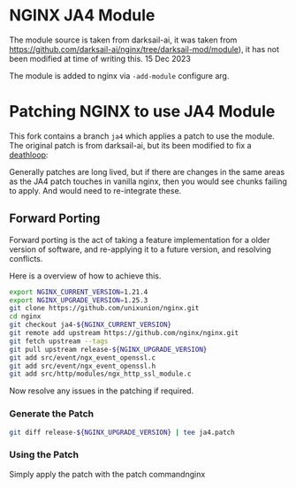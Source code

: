 # NGINX JA4 Module

The module source is taken from darksail-ai, it was taken from https://github.com/darksail-ai/nginx/tree/darksail-mod/module), it has not been modified at time of writing this. 15 Dec 2023


The module is added to nginx via `-add-module` configure arg.


# Patching NGINX to use JA4 Module

This fork contains a branch `ja4` which applies a patch to use the module. The original patch is from darksail-ai, but its been modified to fix a [deathloop](https://github.com/darksail-ai/nginx/blob/darksail-mod/src/event/ngx_event_openssl.c#L1906-L1920): 

Generally patches are long lived, but if there are changes in the same areas as the JA4 patch touches in vanilla nginx, then you would see chunks failing to apply. And would need to re-integrate these.

## Forward Porting

Forward porting is the act of taking a feature implementation for a older version of software, and re-applying it to a future version, and resolving conflicts. 

Here is a overview of how to achieve this.

```bash
export NGINX_CURRENT_VERSION=1.21.4
export NGINX_UPGRADE_VERSION=1.25.3
git clone https://github.com/unixunion/nginx.git
cd nginx
git checkout ja4-${NGINX_CURRENT_VERSION}
git remote add upstream https://github.com/nginx/nginx.git
git fetch upstream --tags
git pull upstream release-${NGINX_UPGRADE_VERSION}
git add src/event/ngx_event_openssl.c                                                                                                  git:ja4-1.21.4*
git add src/event/ngx_event_openssl.h                                                                                                  git:ja4-1.21.4*
git add src/http/modules/ngx_http_ssl_module.c 
```

Now resolve any issues in the patching if required.

### Generate the Patch
```bash
git diff release-${NGINX_UPGRADE_VERSION} | tee ja4.patch
```

### Using the Patch

Simply apply the patch with the patch commandnginx


